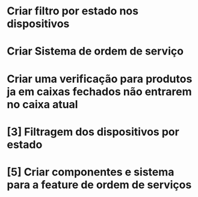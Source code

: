 # Criar filtro por estado nos dispositivos
# Criar Sistema de ordem de serviço
# Criar uma verificação para produtos ja em caixas fechados não entrarem no caixa atual

# [3] Filtragem dos dispositivos por estado
# [5] Criar componentes e sistema para a feature de ordem de serviços